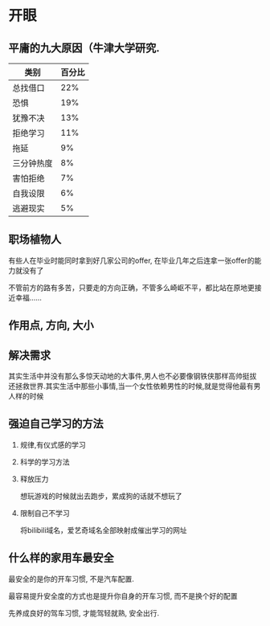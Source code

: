 # 开眼

## 平庸的九大原因（牛津大学研究. 

类别 | 百分比
-|-
总找借口 | 22%
恐惧 | 19%
犹豫不决 | 13%
拒绝学习 | 11%
拖延 | 9%
三分钟热度 | 8%
害怕拒绝 | 7%
自我设限 | 6%
逃避现实 | 5%

## 职场植物人

有些人在毕业时能同时拿到好几家公司的offer, 在毕业几年之后连拿一张offer的能力就没有了




不管前方的路有多苦，只要走的方向正确，不管多么崎岖不平，都比站在原地更接近幸福……


## 作用点, 方向, 大小

## 解决需求

其实生活中并没有那么多惊天动地的大事件,男人也不必要像钢铁侠那样高帅挺拔还拯救世界.其实生活中那些小事情,当一个女性依赖男性的时候,就是觉得他最有男人样的时候


## 强迫自己学习的方法

1. 规律,有仪式感的学习
2. 科学的学习方法
3. 释放压力

   想玩游戏的时候就出去跑步，累成狗的话就不想玩了

4. 限制自己不学习

   将bilibili域名，爱艺奇域名全部映射成催出学习的网址



## 什么样的家用车最安全

最安全的是你的开车习惯, 不是汽车配置.

最容易提升安全度的方式也是提升你自身的开车习惯, 而不是换个好的配置

先养成良好的驾车习惯, 才能驾轻就熟, 安全出行.

